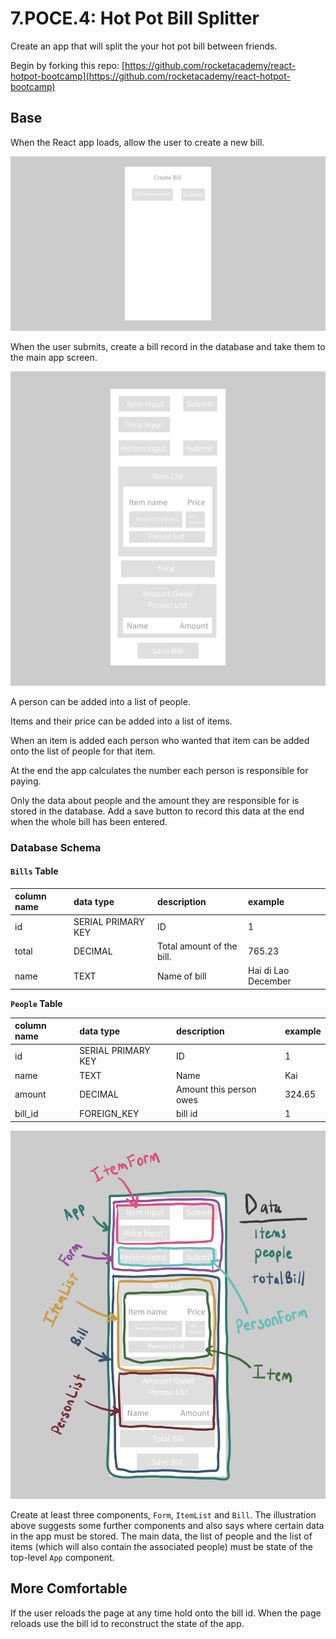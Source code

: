 # 7.POCE.4: Hot Pot Bill Splitter

Create an app that will split the your hot pot bill between friends.

Begin by forking this repo: [https://github.com/rocketacademy/react-hotpot-bootcamp](https://github.com/rocketacademy/react-hotpot-bootcamp)

## Base

When the React app loads, allow the user to create a new bill.

![](../../.gitbook/assets/img_0050.jpg)

When the user submits, create a bill record in the database and take them to the main app screen.

![](../../.gitbook/assets/img_0052.jpg)

A person can be added into a list of people.

Items and their price can be added into a list of items.

When an item is added each person who wanted that item can be added onto the list of people for that item.

At the end the app calculates the number each person is responsible for paying.

Only the data about people and the amount they are responsible for is stored in the database. Add a save button to record this data at the end when the whole bill has been entered.

### Database Schema

#### `Bills` Table

| column name | data type | description | example |
| :--- | :--- | :--- | :--- |
| id | SERIAL PRIMARY KEY | ID | 1 |
| total | DECIMAL | Total amount of the bill. | 765.23 |
| name | TEXT | Name of bill | Hai di Lao December |

**`People` Table**

| column name | data type | description | example |
| :--- | :--- | :--- | :--- |
| id | SERIAL PRIMARY KEY | ID | 1 |
| name | TEXT | Name | Kai |
| amount | DECIMAL | Amount this person owes | 324.65 |
| bill\_id | FOREIGN\_KEY | bill id | 1 |

![](../../.gitbook/assets/hotpot%20%282%29.jpg)

Create at least three components, `Form`, `ItemList` and `Bill`. The illustration above suggests some further components and also says where certain data in the app must be stored. The main data, the list of people and the list of items \(which will also contain the associated people\) must be state of the top-level `App` component.

## More Comfortable

If the user reloads the page at any time hold onto the bill id. When the page reloads use the bill id to reconstruct the state of the app.

